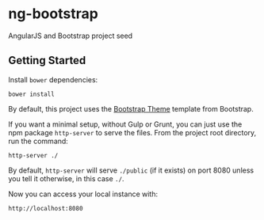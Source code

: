 ng-bootstrap
============
AngularJS and Bootstrap project seed

Getting Started
---------------
Install `bower` dependencies:

	bower install

By default, this project uses the [Bootstrap Theme](http://getbootstrap.com/examples/theme/) template from Bootstrap.

If you want a minimal setup, without Gulp or Grunt, you can just use the npm package `http-server` to serve the files. From the project root directory, run the command:

	http-server ./

By default, `http-server` will serve `./public` (if it exists) on port 8080 unless you tell it otherwise, in this case `./`.

Now you can access your local instance with:

	http://localhost:8080
